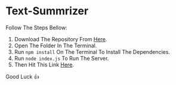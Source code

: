 # Text-Summrizer

Follow The Steps Bellow:
1. Download The Repository From [Here](https://github.com/Yusuf4zzam/Text-Summrizer/archive/refs/heads/main.zip).
2. Open The Folder In The Terminal.
3. Run `npm install` On The Terminal To Install The Dependencies.
4. Run `node index.js` To Run The Server.
5. Then Hit This Link [Here](http://localhost:3000/).

Good Luck :+1:
